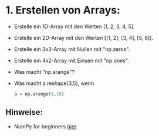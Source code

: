 # 1. Erstellen von Arrays:
- Erstelle ein 1D-Array mit den Werten [1, 2, 3, 4, 5].
  
- Erstelle ein 2D-Array mit den Werten [[1, 2], [3, 4], [5, 6]].
  
- Erstelle ein 3x3-Array mit Nullen mit "np.zeros".
  
- Erstelle ein 4x2-Array mit Einsen mit "np.ones".
  
- Was macht "np.arange"?
  
- Was macht a.reshape(3,5), wenn
  ```python
  a = np.arange(1,16)
  ```

## Hinweise:
- NumPy for beginners [hier](https://numpy.org/doc/stable/user/absolute_beginners.html)


